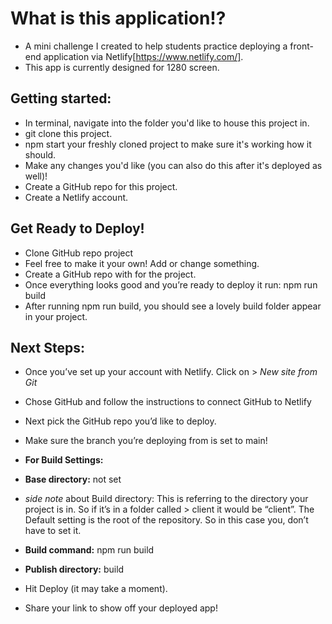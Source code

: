 # What is this application!?

- A mini challenge I created to help students practice deploying a front-end application via Netlify[https://www.netlify.com/].
- This app is currently designed for 1280 screen.

## Getting started:

- In terminal, navigate into the folder you'd like to house this project in.
- git clone this project.
- npm start your freshly cloned project to make sure it's working how it should.
- Make any changes you'd like (you can also do this after it's deployed as well)!
- Create a GitHub repo for this project.
- Create a Netlify account.

## Get Ready to Deploy!

- Clone GitHub repo project
- Feel free to make it your own! Add or change something.
- Create a GitHub repo with for the project.
- Once everything looks good and you’re ready to deploy it run: npm run build
- After running npm run build, you should see a lovely build folder appear in your project.

## Next Steps:

- Once you’ve set up your account with Netlify. Click on > _New site from Git_
- Chose GitHub and follow the instructions to connect GitHub to Netlify
- Next pick the GitHub repo you’d like to deploy.
- Make sure the branch you’re deploying from is set to main!
- **For Build Settings:**

- **Base directory:** not set
- _side note_ about Build directory: This is referring to the directory your project is in. So if it’s in a folder called > client it would be “client”. The Default setting is the root of the repository. So in this case you, don’t have to set it.
- **Build command:** npm run build
- **Publish directory:** build
- Hit Deploy (it may take a moment).
- Share your link to show off your deployed app!
